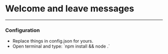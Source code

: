 <h1>Welcome and leave messages</h1>

<hr>

<h3>Configuration</h3>

<ul>
    <li>Replace things in config.json for yours.</li>
    <li>Open terminal and type: `npm install && node .`</li>
</ul>